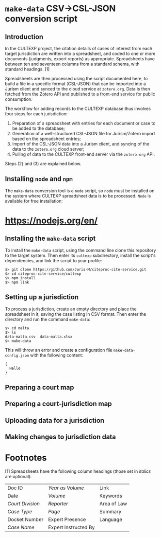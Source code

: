 `make-data` CSV→CSL-JSON conversion script
==========================================

Introduction
------------

In the CULTEXP project, the citation details of cases of interest from each target jurisdiction are written into a spreadsheet, and coded to one or more documents (judgments, expert reports) as appropriate. Spreadsheets have between ten and seventeen columns from a standard schema, with standard headings. [1]

Spreadsheets are then processed using the script documented here, to build a file in a specific format (CSL-JSON) that can be imported into a Jurism client and synced to the cloud service at `zotero.org`. Data is then fetched from the Zotero API and published to a front-end service for public consumption.

The workflow for adding records to the CULTEXP database thus involves four steps for each jurisdiction:

1.  Preparation of a spreadsheet with entries for each document or case to be added to the database;
2.  Generation of a well-structured CSL-JSON file for Jurism/Zotero import based on the spreadsheet entries;
3.  Import of the CSL-JSON data into a Jurism client, and syncing of the data to the `zotero.org` cloud server;
4.  Pulling of data to the CULTEXP front-end server via the `zotero.org` API.

Steps (2) and (3) are explained below.

Installing `node` and `npm`
---------------------------

The `make-data` conversion tool is a `node` script, so `node` must be installed on the system where CULTEXP spreadsheet data is to be processed. `Node` is available for free installation:

[<https://nodejs.org/en/>](https://nodejs.org/en/)
==================================================

Installing the `make-data` script
---------------------------------

To install the `make-data` script, using the command line clone this repository to the target system. Then enter its `cultexp` subdirectory, install the script's dependencies, and link the script to your profile:

``` example
$> git clone https://github.com/Juris-M/citeproc-cite-service.git
$> cd citeproc-cite-service/cultexp
$> npm install
$> npm link
```

Setting up a jurisdiction
-------------------------

To process a jurisdiction, create an empty directory and place the spreadsheet in it, saving the case listing in CSV format. Then enter the directory and run the command `make-data`:

``` example
$> cd malta
$> ls
data-malta.csv  data-malta.xlsx
$> make-data
```

This will throw an error and create a configuration file `make-data-config.json` with the following content:

``` example
{
  Hello
}
```

Preparing a court map
---------------------

Preparing a court-jurisdiction map
----------------------------------

Uploading data for a jurisdiction
---------------------------------

Making changes to jurisdiction data
-----------------------------------

Footnotes
=========

[1] Spreadsheets have the following column headings (those set in *italics* are optional):

|                  |                      |             |
|------------------|----------------------|-------------|
| Doc ID           | *Year as Volume*     | Link        |
| Date             | *Volume*             | Keywords    |
| *Court Division* | *Reporter*           | Area of Law |
| *Case Type*      | *Page*               | Summary     |
| Docket Number    | Expert Presence      | Language    |
| *Case Name*      | Expert Instructed By |             |


